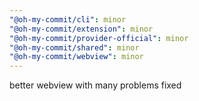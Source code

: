 ```yaml
---
"@oh-my-commit/cli": minor
"@oh-my-commit/extension": minor
"@oh-my-commit/provider-official": minor
"@oh-my-commit/shared": minor
"@oh-my-commit/webview": minor
---
```


better webview with many problems fixed
